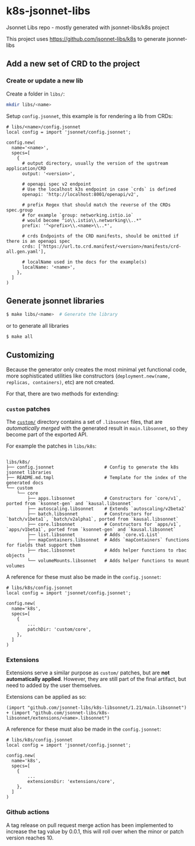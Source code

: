 # k8s-jsonnet-libs
Jsonnet Libs repo - mostly generated with jsonnet-libs/k8s project

This project uses https://github.com/jsonnet-libs/k8s to generate jsonnet-libs

## Add a new set of CRD to the project

### Create or update a new lib

Create a folder in `libs/`:

```bash
mkdir libs/<name>
```

Setup `config.jsonnet`, this example is for rendering a lib from CRDs:

```jsonnet
# libs/<name>/config.jsonnet
local config = import 'jsonnet/config.jsonnet';

config.new(
  name='<name>',
  specs=[
    {
      # output directory, usually the version of the upstream application/CRD
      output: '<version>',

      # openapi spec v2 endpoint
      # Use the localhost k3s endpoint in case `crds` is defined
      openapi: 'http://localhost:8001/openapi/v2',

      # prefix Regex that should match the reverse of the CRDs spec.group
      # for example `group: networking.istio.io`
      # would become ^io\\.istio\\.networking\\..*"
      prefix: '^<prefix>\\.<name>\\..*',

      # crds Endpoints of the CRD manifests, should be omitted if there is an openapi spec
      crds: ['https://url.to.crd.manifest/<version>/manifests/crd-all.gen.yaml'],

      # localName used in the docs for the example(s)
      localName: '<name>',
    },
  ]
)
```

## Generate jsonnet libraries


```bash
$ make libs/<name>  # Generate the library
```

or to generate all libraries

```bash
$ make all  
```

## Customizing

Because the generator only creates the most minimal yet functional code, more
sophisticated utilities like constructors (`deployment.new(name, replicas,
containers)`, etc) are not created.

For that, there are two methods for extending:

### `custom` patches

The [`custom/`](https://github.com/jsonnet-libs/k8s/tree/master/libs/k8s/custom)
directory contains a set of `.libsonnet` files, that are _automatically merged_
with the generated result in `main.libsonnet`, so they become part of the
exported API.

For example the patches in `libs/k8s`:

```

libs/k8s/
├── config.jsonnet                   # Config to generate the k8s jsonnet libraries
├── README.md.tmpl                   # Template for the index of the generated docs
└── custom
    └── core
        ├── apps.libsonnet           # Constructors for `core/v1`, ported from `ksonnet-gen` and `kausal.libsonnet`
        ├── autoscaling.libsonnet    # Extends `autoscaling/v2beta2`
        ├── batch.libsonnet          # Constructors for `batch/v1beta1`, `batch/v2alpha1`, ported from `kausal.libsonnet`
        ├── core.libsonnet           # Constructors for `apps/v1`, `apps/v1beta1`, ported from `ksonnet-gen` and `kausal.libsonnet`
        ├── list.libsonnet           # Adds `core.v1.List`
        ├── mapContainers.libsonnet  # Adds `mapContainers` functions for fields that support them
        ├── rbac.libsonnet           # Adds helper functions to rbac objects
        └── volumeMounts.libsonnet   # Adds helper functions to mount volumes
```

A reference for these must also be made in the `config.jsonnet`:

```jsonnet
# libs/k8s/config.jsonnet
local config = import 'jsonnet/config.jsonnet';

config.new(
  name='k8s',
  specs=[
    {
        ...
        patchDir: 'custom/core',
    },
  ]
)
```

### Extensions

Extensions serve a similar purpose as `custom/` patches, but are **not
automatically applied**. However, they are still part of the final artifact, but
need to added by the user themselves.

Extensions can be applied as so:

```jsonnet
(import "github.com/jsonnet-libs/k8s-libsonnet/1.21/main.libsonnet")
+ (import "github.com/jsonnet-libs/k8s-libsonnet/extensions/<name>.libsonnet")
```

A reference for these must also be made in the `config.jsonnet`:

```jsonnet
# libs/k8s/config.jsonnet
local config = import 'jsonnet/config.jsonnet';

config.new(
  name='k8s',
  specs=[
    {
        ...
        extensionsDir: 'extensions/core',
    },
  ]
)
```

### Github actions
A tag release on pull request merge action has been implemented to increase the tag value by 0.0.1, this will roll over when the minor or patch version reaches 10.

